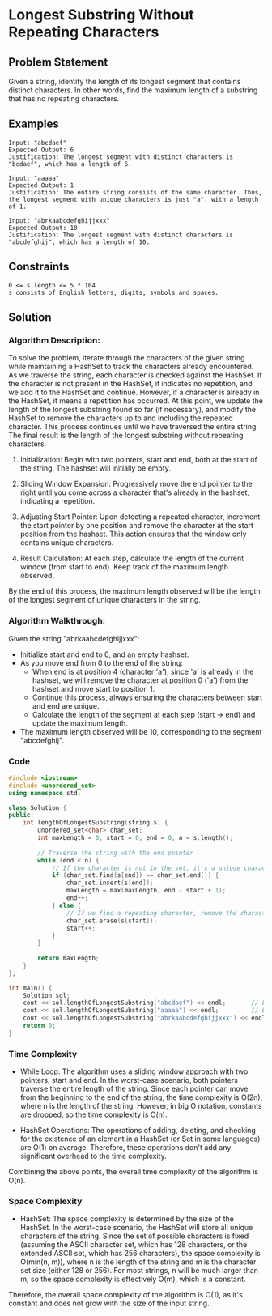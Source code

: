 # Longest Substring Without Repeating Characters
## Problem Statement
Given a string, identify the length of its longest segment that contains distinct characters. In other words, find the maximum length of a substring that has no repeating characters.

## Examples
```
Input: "abcdaef"
Expected Output: 6
Justification: The longest segment with distinct characters is "bcdaef", which has a length of 6.
```
```
Input: "aaaaa"
Expected Output: 1
Justification: The entire string consists of the same character. Thus, the longest segment with unique characters is just "a", with a length of 1.
```
```
Input: "abrkaabcdefghijjxxx"
Expected Output: 10
Justification: The longest segment with distinct characters is "abcdefghij", which has a length of 10.
```

## Constraints
```
0 <= s.length <= 5 * 104
s consists of English letters, digits, symbols and spaces.
```

## Solution
### Algorithm Description:
To solve the problem, iterate through the characters of the given string while maintaining a HashSet to track the characters already encountered. As we traverse the string, each character is checked against the HashSet. If the character is not present in the HashSet, it indicates no repetition, and we add it to the HashSet and continue. However, if a character is already in the HashSet, it means a repetition has occurred. At this point, we update the length of the longest substring found so far (if necessary), and modify the HashSet to remove the characters up to and including the repeated character. This process continues until we have traversed the entire string. The final result is the length of the longest substring without repeating characters.

1. Initialization: Begin with two pointers, start and end, both at the start of the string. The hashset will initially be empty.

2. Sliding Window Expansion: Progressively move the end pointer to the right until you come across a character that's already in the hashset, indicating a repetition.

3. Adjusting Start Pointer: Upon detecting a repeated character, increment the start pointer by one position and remove the character at the start position from the hashset. This action ensures that the window only contains unique characters.

4. Result Calculation: At each step, calculate the length of the current window (from start to end). Keep track of the maximum length observed.

By the end of this process, the maximum length observed will be the length of the longest segment of unique characters in the string.

### Algorithm Walkthrough:

Given the string "abrkaabcdefghijjxxx":

- Initialize start and end to 0, and an empty hashset.
- As you move end from 0 to the end of the string:
  - When end is at position 4 (character 'a'), since 'a' is already in the hashset, we will remove the character at position 0 ('a') from the hashset and move start to position 1.
  - Continue this process, always ensuring the characters between start and end are unique.
  - Calculate the length of the segment at each step (start -> end) and update the maximum length.
- The maximum length observed will be 10, corresponding to the segment "abcdefghij".

### Code
```cpp
#include <iostream>
#include <unordered_set>
using namespace std;

class Solution {
public:
    int lengthOfLongestSubstring(string s) {
        unordered_set<char> char_set;
        int maxLength = 0, start = 0, end = 0, n = s.length();
        
        // Traverse the string with the end pointer
        while (end < n) {
            // If the character is not in the set, it's a unique character for the current substring
            if (char_set.find(s[end]) == char_set.end()) {
                char_set.insert(s[end]);
                maxLength = max(maxLength, end - start + 1);
                end++;
            } else {
                // If we find a repeating character, remove the character at the start pointer and move the start pointer
                char_set.erase(s[start]);
                start++;
            }
        }
        
        return maxLength;
    }
};

int main() {
    Solution sol;
    cout << sol.lengthOfLongestSubstring("abcdaef") << endl;       // Expected: 6
    cout << sol.lengthOfLongestSubstring("aaaaa") << endl;         // Expected: 1
    cout << sol.lengthOfLongestSubstring("abrkaabcdefghijjxxx") << endl; // Expected: 10
    return 0;
}
```

### Time Complexity
- While Loop: The algorithm uses a sliding window approach with two pointers, start and end. In the worst-case scenario, both pointers traverse the entire length of the string. Since each pointer can move from the beginning to the end of the string, the time complexity is O(2n), where n is the length of the string. However, in big O notation, constants are dropped, so the time complexity is O(n).

- HashSet Operations: The operations of adding, deleting, and checking for the existence of an element in a HashSet (or Set in some languages) are O(1) on average. Therefore, these operations don't add any significant overhead to the time complexity.

Combining the above points, the overall time complexity of the algorithm is O(n).

### Space Complexity
- HashSet: The space complexity is determined by the size of the HashSet. In the worst-case scenario, the HashSet will store all unique characters of the string. Since the set of possible characters is fixed (assuming the ASCII character set, which has 128 characters, or the extended ASCII set, which has 256 characters), the space complexity is O(min(n, m)), where n is the length of the string and m is the character set size (either 128 or 256). For most strings, n will be much larger than m, so the space complexity is effectively O(m), which is a constant. 

Therefore, the overall space complexity of the algorithm is O(1), as it's constant and does not grow with the size of the input string.